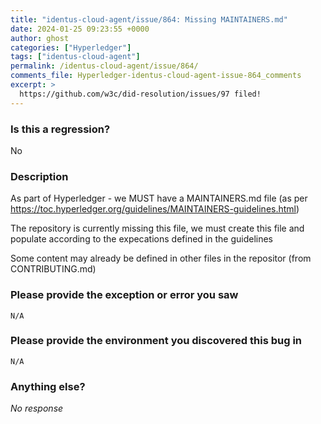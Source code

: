 ```yaml
---
title: "identus-cloud-agent/issue/864: Missing MAINTAINERS.md"
date: 2024-01-25 09:23:55 +0000
author: ghost
categories: ["Hyperledger"]
tags: ["identus-cloud-agent"]
permalink: /identus-cloud-agent/issue/864/
comments_file: Hyperledger-identus-cloud-agent-issue-864_comments
excerpt: >
  https://github.com/w3c/did-resolution/issues/97 filed!
---
```

### Is this a regression?

No

### Description

As part of Hyperledger - we MUST have a MAINTAINERS.md file (as per https://toc.hyperledger.org/guidelines/MAINTAINERS-guidelines.html)

The repository is currently missing this file, we must create this file and populate according to the expecations defined in the guidelines

Some content may already be defined in other files in the repositor (from CONTRIBUTING.md)

### Please provide the exception or error you saw

```true
N/A
```


### Please provide the environment you discovered this bug in

```true
N/A
```


### Anything else?

_No response_